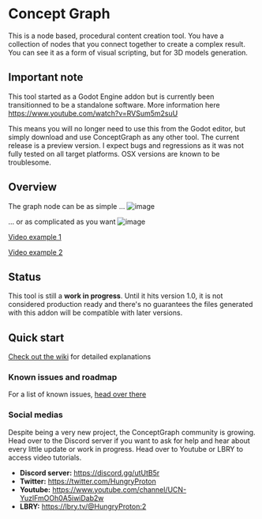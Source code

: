 # Concept Graph
This is a node based, procedural content creation tool.
You have a collection of nodes that you connect together to create a complex result. You can see it as a form
of visual scripting, but for 3D models generation.

## Important note
This tool started as a Godot Engine addon but is currently been transitionned to be a standalone software. 
More information here https://www.youtube.com/watch?v=RVSum5m2suU

This means you will no longer need to use this from the Godot editor, but simply download and use ConceptGraph as any other tool.
The current release is a preview version. I expect bugs and regressions as it was not fully tested on all target platforms. OSX versions are
known to be troublesome.


## Overview

The graph node can be as simple ...
![image](https://user-images.githubusercontent.com/52043844/82753238-77f64300-9dc4-11ea-9526-f7ada2883abc.png)

... or as complicated as you want ![image](https://user-images.githubusercontent.com/52043844/82753149-d0791080-9dc3-11ea-8b76-035d7115ee55.png)

[Video example 1](https://streamable.com/1gke2)

[Video example 2](https://streamable.com/sh3dhr)

## Status

This tool is still a **work in progress**. Until it hits version 1.0, it is not
considered production ready and there's no guarantees the files generated with
this addon will be compatible with later versions.

## Quick start

[Check out the wiki](https://github.com/HungryProton/concept_graph/wiki) for detailed explanations


### Known issues and roadmap

For a list of known issues, [head over there](https://github.com/HungryProton/concept_graph/issues)

### Social medias

Despite being a very new project, the ConceptGraph community is growing. Head over to the Discord server if you want to ask for help
and hear about every little update or work in progress. Head over to Youtube or LBRY to access video tutorials.

+ **Discord server:** https://discord.gg/utUtB5r
+ **Twitter:** https://twitter.com/HungryProton
+ **Youtube:** https://www.youtube.com/channel/UCN-YuzlFmOOh0A5iwiDab2w
+ **LBRY:** https://lbry.tv/@HungryProton:2
